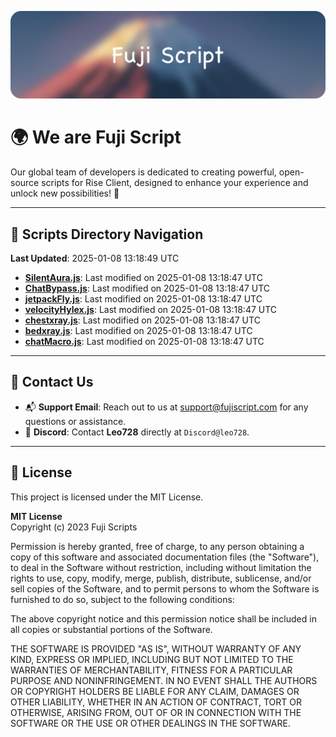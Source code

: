 ![Banner](.github/b.webp)

# 🌍 **We are Fuji Script**

Our global team of developers is dedicated to creating powerful, open-source scripts for Rise Client, designed to enhance your experience and unlock new possibilities! 🌟

---
<!-- SCRIPTS_NAVIGATION_START -->
## 📂 **Scripts Directory Navigation**

**Last Updated**: 2025-01-08 13:18:49 UTC

- **[SilentAura.js](scripts/SilentAura.js)**: Last modified on 2025-01-08 13:18:47 UTC
- **[ChatBypass.js](scripts/ChatBypass.js)**: Last modified on 2025-01-08 13:18:47 UTC
- **[jetpackFly.js](scripts/jetpackFly.js)**: Last modified on 2025-01-08 13:18:47 UTC
- **[velocityHylex.js](scripts/velocityHylex.js)**: Last modified on 2025-01-08 13:18:47 UTC
- **[chestxray.js](scripts/chestxray.js)**: Last modified on 2025-01-08 13:18:47 UTC
- **[bedxray.js](scripts/bedxray.js)**: Last modified on 2025-01-08 13:18:47 UTC
- **[chatMacro.js](scripts/chatMacro.js)**: Last modified on 2025-01-08 13:18:47 UTC

<!-- SCRIPTS_NAVIGATION_END -->

---

## 💬 **Contact Us**  
- 📬 **Support Email**: Reach out to us at [support@fujiscript.com](mailto:support@fujiscript.com) for any questions or assistance.  
- 💬 **Discord**: Contact **Leo728** directly at `Discord@leo728`.

---

## 📜 **License**

This project is licensed under the MIT License.  

**MIT License**  
Copyright (c) 2023 Fuji Scripts  

Permission is hereby granted, free of charge, to any person obtaining a copy of this software and associated documentation files (the "Software"), to deal in the Software without restriction, including without limitation the rights to use, copy, modify, merge, publish, distribute, sublicense, and/or sell copies of the Software, and to permit persons to whom the Software is furnished to do so, subject to the following conditions:  

The above copyright notice and this permission notice shall be included in all copies or substantial portions of the Software.  

THE SOFTWARE IS PROVIDED "AS IS", WITHOUT WARRANTY OF ANY KIND, EXPRESS OR IMPLIED, INCLUDING BUT NOT LIMITED TO THE WARRANTIES OF MERCHANTABILITY, FITNESS FOR A PARTICULAR PURPOSE AND NONINFRINGEMENT. IN NO EVENT SHALL THE AUTHORS OR COPYRIGHT HOLDERS BE LIABLE FOR ANY CLAIM, DAMAGES OR OTHER LIABILITY, WHETHER IN AN ACTION OF CONTRACT, TORT OR OTHERWISE, ARISING FROM, OUT OF OR IN CONNECTION WITH THE SOFTWARE OR THE USE OR OTHER DEALINGS IN THE SOFTWARE.  
